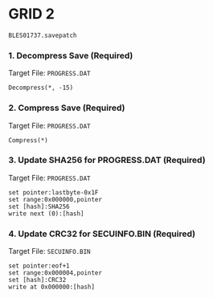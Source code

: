 #  GRID 2 

`BLES01737.savepatch`

### 1. Decompress Save (Required)

Target File: `PROGRESS.DAT`

```
Decompress(*, -15)
```

### 2. Compress Save (Required)

Target File: `PROGRESS.DAT`

```
Compress(*)
```

### 3. Update SHA256 for PROGRESS.DAT (Required)

Target File: `PROGRESS.DAT`

```
set pointer:lastbyte-0x1F
set range:0x000000,pointer
set [hash]:SHA256
write next (0):[hash]
```

### 4. Update CRC32 for SECUINFO.BIN (Required)

Target File: `SECUINFO.BIN`

```
set pointer:eof+1
set range:0x000004,pointer
set [hash]:CRC32
write at 0x000000:[hash]
```

